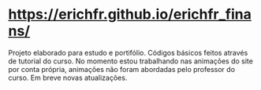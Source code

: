 # https://erichfr.github.io/erichfr_finans/
Projeto elaborado para estudo e portifólio. 
Códigos básicos feitos através de tutorial do curso.
No momento estou trabalhando nas animações do site por conta própria, animações não foram abordadas pelo professor do curso. 
Em breve novas atualizações.

